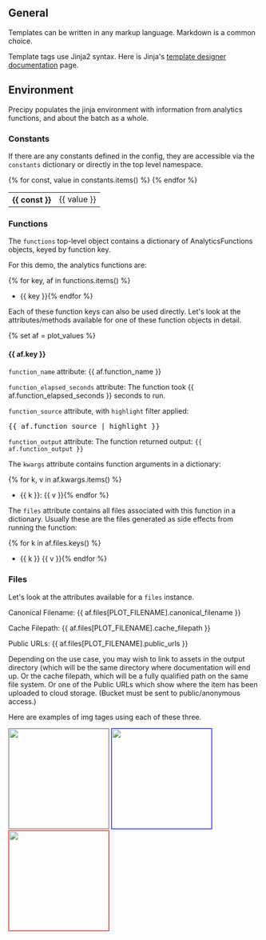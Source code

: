<style>
    @page {
        size: letter landscape;
        margin: 2cm;
    }
</style>

## General

Templates can be written in any markup language. Markdown is a common choice.

Template tags use Jinja2 syntax. Here is Jinja's [template designer documentation](https://jinja.palletsprojects.com/en/2.11.x/templates/) page.

## Environment

Precipy populates the jinja environment with information from analytics functions, and about the batch as a whole.

### Constants

If there are any constants defined in the config, they are accessible via the `constants` dictionary or directly in the top level namespace.

<table>
{% for const, value in constants.items() %}
<tr style="background-color: {{ loop.cycle("white", "lightgray") }};"><th>{{ const }}</th><td>{{ value }}</td></tr>
{% endfor %}
</table>

### Functions

The `functions` top-level object contains a dictionary of AnalyticsFunctions objects, keyed by function key.

For this demo, the analytics functions are:

{% for key, af in functions.items() %}
- {{ key }}{% endfor %}

Each of these function keys can also be used directly. Let's look at the attributes/methods available for one of these function objects in detail.

{% set af = plot_values %}

#### {{ af.key }}

`function_name` attribute:
{{ af.function_name }}

`function_elapsed_seconds` attribute:
The function took {{ af.function_elapsed_seconds }} seconds to run.

`function_source` attribute, with `highlight` filter applied:
<pre>
{{ af.function_source | highlight }}</pre>

`function_output` attribute:
The function returned output: `{{ af.function_output }}`

The `kwargs` attribute contains function arguments in a dictionary:

{% for k, v in af.kwargs.items() %}
- {{ k }}: {{ v }}{% endfor %}

The `files` attribute contains all files associated with this function in a dictionary. Usually these are the files generated as side effects from running the function:

{% for k in af.files.keys() %}
- {{ k }} {{ v }}{% endfor %}

### Files

Let's look at the attributes available for a `files` instance.

Canonical Filename: {{ af.files[PLOT_FILENAME].canonical_filename }}

Cache Filepath: {{ af.files[PLOT_FILENAME].cache_filepath }}

Public URLs: {{ af.files[PLOT_FILENAME].public_urls }}

Depending on the use case, you may wish to link to assets in the output directory (which will be the same directory where documentation will end up. Or the cache filepath, which will be a fully qualified path on the same file system. Or one of the Public URLs which show where the item has been uploaded to cloud storage. (Bucket must be sent to public/anonymous access.)

Here are examples of img tages using each of these three.

<img src="{{ af.files[PLOT_FILENAME].canonical_filename }}" style="border: thin solid grey; width: 200px;" width="200px"></img>
<img src="{{ af.files[PLOT_FILENAME].cache_filepath }}"  style="border: thin solid blue; width: 200px;"></img>
<img src="{{ af.files[PLOT_FILENAME].public_urls[0] }}"  style="border: thin solid red; width: 200px;"></img>


